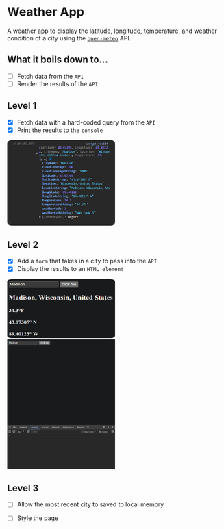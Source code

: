 # Weather App

A weather app to display the latitude, longitude, temperature, and weather condition of a city using the [`open-meteo`](https://open-meteo.com/) API.

## What it boils down to...
- [ ] Fetch data from the `API`
- [ ] Render the results of the `API`

## Level 1
- [x] Fetch data with a hard-coded query from the `API` 
- [x] Print the results to the `console`

<picture>
    <img alt="Console results for Madison query" src="./assets/images/Madison_Console.png" width=50% height=50% style="border-radius:4%">
</picture>


## Level 2
- [x] Add a `form` that takes in a city to pass into the `API`
- [x] Display the results to an `HTML element`

<picture>
    <img alt="Webpage results for Madison query" src="./assets/images/Madison_Webpage.png" width=50% height=50% style="border-radius:4%">
</picture>

<picture>
    <img alt="GIF of both webpage and console results for Madison, Anchorage, and Edison" src="./assets/images/City_Demo.gif" width=50% height=50%>
</picture>

## Level 3
- [ ] Allow the most recent city to saved to local memory
- [ ] Style the page

